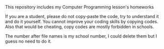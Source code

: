 This repository includes my Computer Programming lesson's homeworks

İf you are a student, please do not copy-paste the code, try to understand it and do it yourself. You cannot improve your coding skills by copying codes. Also that would be cheating, copy codes are mostly forbidden in schools.

The number after file names is my school number, I could delete them but I guess no need to do it. 

